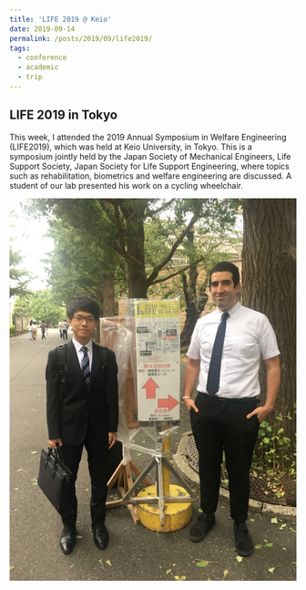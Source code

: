 ```yaml
---
title: 'LIFE 2019 @ Keio'
date: 2019-09-14
permalink: /posts/2019/09/life2019/
tags:
  - conference
  - academic
  - trip
---
```


LIFE 2019 in Tokyo
------

This week, I attended the 2019 Annual Symposium in Welfare Engineering (LIFE2019), which was held at Keio University, in Tokyo. This is a symposium jointly held by the Japan Society of Mechanical Engineers, Life Support Society, Japan Society for Life Support Engineering, where topics such as rehabilitation, biometrics and welfare engineering are discussed. A student of our lab presented his work on a cycling wheelchair.

![LIFE 2019](/images/blog/2019/life2019.jpg)




